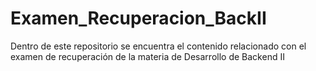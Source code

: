 # Examen_Recuperacion_BackII
Dentro de este repositorio se encuentra el contenido relacionado con el examen de recuperación de la materia de Desarrollo de Backend II
